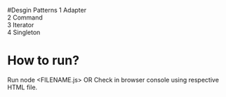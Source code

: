 #Desgin Patterns
1 Adapter  
2 Command  
3 Iterator  
4 Singleton  

# How to run?
Run node <FILENAME.js>
OR
Check in browser console using respective HTML file.